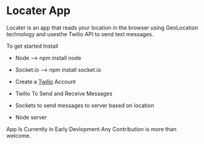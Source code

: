 Locater App
============

Locater is an app that reads your location in the browser using GeoLocation technology and usesthe Twilio API to send text messages.

To get started Install 
  * Node --> npm install node
  * Socket.io --> npm install socket.io
  * Create a <a href="https://www.twilio.com/try-twilio">Twilio</a> Account 

  * Twilio To Send and Receive Messages
  * Sockets to send messages to server based on location
  * Node server

App Is Currently in Early Devlopment
Any Contribution is more than welcome.
